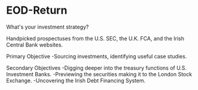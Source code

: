 # EOD-Return

What's your investment strategy?

Handpicked prospectuses from the U.S. SEC, the U.K. FCA, and the Irish Central Bank websites.

Primary Objective
-Sourcing investments, identifying useful case studies.


Secondary Objectives
-Digging deeper into the treasury functions of U.S. Investment Banks.
-Previewing the securities making it to the London Stock Exchange.
-Uncovering the Irish Debt Financing System.
